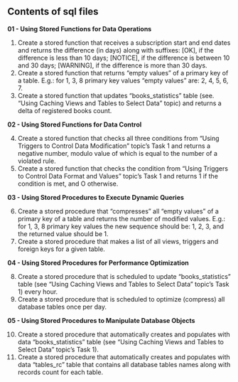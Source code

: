 ## Contents of sql files
**01 - Using Stored Functions for Data Operations**
1. Create a stored function that receives a subscription start and end dates and returns the difference (in days) along with suffixes:
\[OK], if the difference is less than 10 days;
\[NOTICE], if the difference is between 10 and 30 days;
\[WARNING], if the difference is more than 30 days.
2. Create a stored function that returns “empty values” of a primary key of a table. E.g.: for 1, 3, 8 primary key values “empty values” are: 2, 4, 5, 6, 7.
3. Create a stored function that updates “books_statistics” table (see. “Using Caching Views and Tables to Select Data” topic) and returns a delta of registered books count.      

**02 - Using Stored Functions for Data Control**

4. Create a stored function that checks all three conditions from “Using Triggers to Control Data Modification” topic’s Task 1 and returns a negative number, modulo value of which is equal to the number of a violated rule.
5. Create a stored function that checks the condition from “Using Triggers to Control Data Format and Values” topic’s Task 1 and returns 1 if the condition is met, and O otherwise.      

**03 - Using Stored Procedures to Execute Dynamic Queries**

6. Create a stored procedure that “compresses” all “empty values” of a primary key of a table and returns the number of modified values. E.g.: for 1, 3, 8 primary key values the new sequence should be: 1, 2, 3, and the returned value should be 1.
7. Create a stored procedure that makes a list of all views, triggers and foreign keys for a given table.      

**04 - Using Stored Procedures for Performance Optimization**

8. Create a stored procedure that is scheduled to update “books_statistics” table (see “Using Caching Views and Tables to Select Data” topic’s Task 1) every hour.
9. Create a stored procedure that is scheduled to optimize (compress) all database tables once per day.      

**05 - Using Stored Procedures to Manipulate Database Objects**

10. Create a stored procedure that automatically creates and populates with data “books_statistics” table (see “Using Caching Views and Tables to Select Data” topic’s Task 1).
11. Create a stored procedure that automatically creates and populates with data “tables_rc” table that contains all database tables names along with records count for each table.